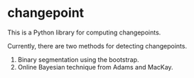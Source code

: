 # changepoint

This is a Python library for computing changepoints.

Currently, there are two methods for detecting changepoints.
1.  Binary segmentation using the bootstrap.
2.  Online Bayesian technique from Adams and MacKay.
